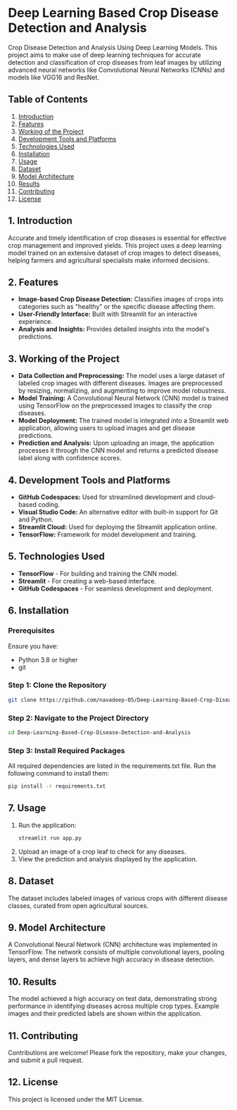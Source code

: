 # Deep Learning Based Crop Disease Detection and Analysis

Crop Disease Detection and Analysis Using Deep Learning Models. This project aims to make use of deep learning techniques for accurate detection and classification of crop diseases from leaf images by utilizing advanced neural networks like Convolutional Neural Networks (CNNs) and models like VGG16 and ResNet.

## Table of Contents
1. [Introduction](#introduction)
2. [Features](#features)
3. [Working of the Project](#working-of-the-project)
4. [Development Tools and Platforms](#development-tools-and-platforms)
5. [Technologies Used](#technologies-used)
6. [Installation](#installation)
7. [Usage](#usage)
8. [Dataset](#dataset)
9. [Model Architecture](#model-architecture)
10. [Results](#results)
11. [Contributing](#contributing)
12. [License](#license)

## 1. Introduction
Accurate and timely identification of crop diseases is essential for effective crop management and improved yields. This project uses a deep learning model trained on an extensive dataset of crop images to detect diseases, helping farmers and agricultural specialists make informed decisions.

## 2. Features
- **Image-based Crop Disease Detection:** Classifies images of crops into categories such as "healthy" or the specific disease affecting them.
- **User-Friendly Interface:** Built with Streamlit for an interactive experience.
- **Analysis and Insights:** Provides detailed insights into the model's predictions.

## 3. Working of the Project
- **Data Collection and Preprocessing:** The model uses a large dataset of labeled crop images with different diseases. Images are preprocessed by resizing, normalizing, and augmenting to improve model robustness.
- **Model Training:** A Convolutional Neural Network (CNN) model is trained using TensorFlow on the preprocessed images to classify the crop diseases.
- **Model Deployment:** The trained model is integrated into a Streamlit web application, allowing users to upload images and get disease predictions.
- **Prediction and Analysis:** Upon uploading an image, the application processes it through the CNN model and returns a predicted disease label along with confidence scores.

## 4. Development Tools and Platforms
- **GitHub Codespaces:** Used for streamlined development and cloud-based coding.
- **Visual Studio Code:** An alternative editor with built-in support for Git and Python.
- **Streamlit Cloud:** Used for deploying the Streamlit application online.
- **TensorFlow:** Framework for model development and training.

## 5. Technologies Used
- **TensorFlow** - For building and training the CNN model.
- **Streamlit** - For creating a web-based interface.
- **GitHub Codespaces** - For seamless development and deployment.

## 6. Installation
### Prerequisites
Ensure you have:

- Python 3.8 or higher
- git

### Step 1: Clone the Repository
```bash
git clone https://github.com/navadeep-05/Deep-Learning-Based-Crop-Disease-Detection-and-Analysis.git
```
### Step 2: Navigate to the Project Directory
```bash
cd Deep-Learning-Based-Crop-Disease-Detection-and-Analysis
```
### Step 3: Install Required Packages
All required dependencies are listed in the requirements.txt file. Run the following command to install them:
```bash
pip install -r requirements.txt
```

## 7. Usage
1. Run the application:
   ```bash
   streamlit run app.py
   ```
2.  Upload an image of a crop leaf to check for any diseases.
3.  View the prediction and analysis displayed by the application. 

## 8. Dataset
The dataset includes labeled images of various crops with different disease classes, curated from open agricultural sources.

## 9. Model Architecture
A Convolutional Neural Network (CNN) architecture was implemented in TensorFlow. The network consists of multiple convolutional layers, pooling layers, and dense layers to achieve high accuracy in disease detection.

## 10. Results
The model achieved a high accuracy on test data, demonstrating strong performance in identifying diseases across multiple crop types. Example images and their predicted labels are shown within the application.

## 11. Contributing
Contributions are welcome! Please fork the repository, make your changes, and submit a pull request.

## 12. License
This project is licensed under the MIT License.
